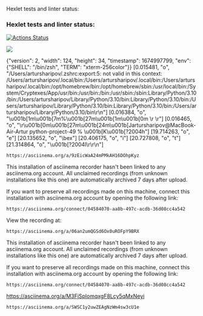 Hexlet tests and linter status:

### Hexlet tests and linter status:
[![Actions Status](https://github.com/ArturSharipov11/python-project-49/workflows/hexlet-check/badge.svg)](https://github.com/ArturSharipov11/python-project-49/actions)

<a href="https://codeclimate.com/github/ArturSharipov11/python-project-49/maintainability"><img src="https://api.codeclimate.com/v1/badges/975929a16474c6bf15fb/maintainability" /></a>

{"version": 2, "width": 124, "height": 34, "timestamp": 1674997799, "env": {"SHELL": "/bin/zsh", "TERM": "xterm-256color"}}
[0.015481, "o", "/Users/artursharipov/.zshrc:export:5: not valid in this context: /Users/artursharipov/.local/bin:/Users/artursharipov/.local/bin:/Users/artursharipov/.local/bin:/opt/homebrew/bin:/opt/homebrew/sbin:/usr/local/bin:/System/Cryptexes/App/usr/bin:/usr/bin:/bin:/usr/sbin:/sbin:Library/Python/3.10/bin:/Users/artursharipov/Library/Python/3.10/bin:Library/Python/3.10/bin:/Users/artursharipov/Library/Python/3.10/bin:Library/Python/3.10/bin:/Users/artursharipov/Library/Python/3.10/bin\r\n"]
[0.016384, "o", "\u001b[1m\u001b[7m%\u001b[27m\u001b[1m\u001b[0m                                                                                                                           \r \r"]
[0.016465, "o", "\r\u001b[0m\u001b[27m\u001b[24m\u001b[Jartursharipov@MacBook-Air-Artur python-project-49 % \u001b[K\u001b[?2004h"]
[19.714263, "o", "e"]
[20.135652, "o", "\bex"]
[20.406175, "o", "i"]
[20.727808, "o", "t"]
[21.314864, "o", "\u001b[?2004l\r\r\n"]

    https://asciinema.org/a/9zEicWaA24mPMkAH16DOhpKyz

This installation of asciinema recorder hasn't been linked to any asciinema.org
account. All unclaimed recordings (from unknown installations like this one)
are automatically archived 7 days after upload.

If you want to preserve all recordings made on this machine, connect this
installation with asciinema.org account by opening the following link:

    https://asciinema.org/connect/04584070-aa8b-497c-acdb-36d08cc4a542


View the recording at:

    https://asciinema.org/a/06an2umQGSd6Ox0uROFpY9BRX

This installation of asciinema recorder hasn't been linked to any asciinema.org
account. All unclaimed recordings (from unknown installations like this one)
are automatically archived 7 days after upload.

If you want to preserve all recordings made on this machine, connect this
installation with asciinema.org account by opening the following link:

    https://asciinema.org/connect/04584070-aa8b-497c-acdb-36d08cc4a542


https://asciinema.org/a/M3FjSplomqxgF8Lcy5qMxNeyi

    https://asciinema.org/a/SWSC1y2uwZEAgNzWm4sw3cU1e


